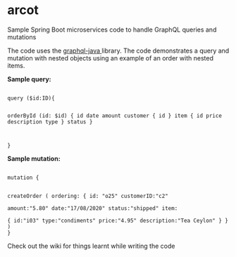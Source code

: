 # arcot
Sample Spring Boot microservices code to handle GraphQL queries and mutations

The code uses the <a href="http://graphql-java.com/"> graphql-java </a> library. The code demonstrates a query and mutation with nested objects using an example of an order with nested items.

<b>Sample query: </b>

<code>
query ($id:ID){
  
  orderById (id: $id)
  {
    id
    date
    amount
    customer
    {
      id
    }
    item
    {
      id
      price
      description
      type
    }
    status
  }
 
}
</code>

<b>Sample mutation: </b>

<code>
mutation {
	
  createOrder (
    ordering:
    {
      id: "o25"
      customerID:"c2"      
      amount:"5.80"
      date:"17/08/2020"
      status:"shipped"
      item:      
        {
        id:"i03"
        type:"condiments"
        price:"4.95"
        description:"Tea Ceylon"
      }
    }
  )
}
</code>

Check out the wiki for things learnt while writing the code
